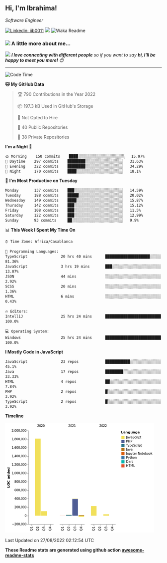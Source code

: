 <h2>Hi, I'm Ibrahima! </h2>
<p><em>Software Engineer 
</em></p>


[![Linkedin: iib0011](https://img.shields.io/badge/-iib0011-blue?style=flat-square&logo=Linkedin&logoColor=white&link=https://www.linkedin.com/in/iib0011/)](https://www.linkedin.com/in/iib0011/)
![](https://visitor-badge.glitch.me/badge?page_id=iib0011)
![Waka Readme](https://github.com/iib0011/iib0011/workflows/Waka%20Readme/badge.svg)


### <img src="https://media.giphy.com/media/VgCDAzcKvsR6OM0uWg/giphy.gif" width="50"> A little more about me...  


<img src="https://media.giphy.com/media/LnQjpWaON8nhr21vNW/giphy.gif" width="60"> <em><b>I love connecting with different people</b> so if you want to say <b>hi, I'll be happy to meet you more!</b> 😊</em>

---
<!--START_SECTION:waka-->
![Code Time](http://img.shields.io/badge/Code%20Time-991%20hrs%209%20mins-blue)

**🐱 My GitHub Data** 

> 🏆 790 Contributions in the Year 2022
 > 
> 📦 197.3 kB Used in GitHub's Storage 
 > 
> 🚫 Not Opted to Hire
 > 
> 📜 40 Public Repositories 
 > 
> 🔑 38 Private Repositories  
 > 
**I'm a Night 🦉** 

```text
🌞 Morning    150 commits    ████░░░░░░░░░░░░░░░░░░░░░   15.97% 
🌆 Daytime    297 commits    ████████░░░░░░░░░░░░░░░░░   31.63% 
🌃 Evening    322 commits    ████████░░░░░░░░░░░░░░░░░   34.29% 
🌙 Night      170 commits    ████░░░░░░░░░░░░░░░░░░░░░   18.1%

```
📅 **I'm Most Productive on Tuesday** 

```text
Monday       137 commits    ███░░░░░░░░░░░░░░░░░░░░░░   14.59% 
Tuesday      188 commits    █████░░░░░░░░░░░░░░░░░░░░   20.02% 
Wednesday    149 commits    ████░░░░░░░░░░░░░░░░░░░░░   15.87% 
Thursday     142 commits    ███░░░░░░░░░░░░░░░░░░░░░░   15.12% 
Friday       108 commits    ███░░░░░░░░░░░░░░░░░░░░░░   11.5% 
Saturday     122 commits    ███░░░░░░░░░░░░░░░░░░░░░░   12.99% 
Sunday       93 commits     ██░░░░░░░░░░░░░░░░░░░░░░░   9.9%

```


📊 **This Week I Spent My Time On** 

```text
⌚︎ Time Zone: Africa/Casablanca

💬 Programming Languages: 
TypeScript               20 hrs 40 mins      ████████████████████░░░░░   81.36% 
JavaScript               3 hrs 19 mins       ███░░░░░░░░░░░░░░░░░░░░░░   13.07% 
JSON                     44 mins             ░░░░░░░░░░░░░░░░░░░░░░░░░   2.92% 
SCSS                     20 mins             ░░░░░░░░░░░░░░░░░░░░░░░░░   1.36% 
HTML                     6 mins              ░░░░░░░░░░░░░░░░░░░░░░░░░   0.43%

🔥 Editors: 
IntelliJ                 25 hrs 24 mins      █████████████████████████   100.0%

💻 Operating System: 
Windows                  25 hrs 24 mins      █████████████████████████   100.0%

```

**I Mostly Code in JavaScript** 

```text
JavaScript               23 repos            ███████████░░░░░░░░░░░░░░   45.1% 
Java                     17 repos            ████████░░░░░░░░░░░░░░░░░   33.33% 
HTML                     4 repos             ██░░░░░░░░░░░░░░░░░░░░░░░   7.84% 
PHP                      2 repos             █░░░░░░░░░░░░░░░░░░░░░░░░   3.92% 
TypeScript               2 repos             █░░░░░░░░░░░░░░░░░░░░░░░░   3.92%

```


**Timeline**

![Chart not found](https://raw.githubusercontent.com/iib0011/iib0011/master/charts/bar_graph.png) 


 Last Updated on 27/08/2022 02:12:54 UTC
<!--END_SECTION:waka-->

**These Readme stats are generated using github action [awesome-readme-stats](https://github.com/iib0011/waka-readme-stats)**
